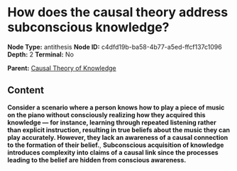 # How does the causal theory address subconscious knowledge?

**Node Type:** antithesis
**Node ID:** c4dfd19b-ba58-4b77-a5ed-ffcf137c1096
**Depth:** 2
**Terminal:** No

**Parent:** [Causal Theory of Knowledge](causal-theory-of-knowledge.md)

## Content

**Consider a scenario where a person knows how to play a piece of music on the piano without consciously realizing how they acquired this knowledge — for instance, learning through repeated listening rather than explicit instruction, resulting in true beliefs about the music they can play accurately. However, they lack an awareness of a causal connection to the formation of their belief.**, **Subconscious acquisition of knowledge introduces complexity into claims of a causal link since the processes leading to the belief are hidden from conscious awareness.**
